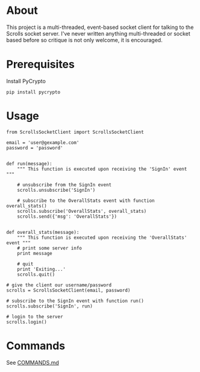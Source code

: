 About
=====

This project is a multi-threaded, event-based socket client for talking to the Scrolls socket server. I've never written anything multi-threaded or socket based before so critique is not only welcome, it is encouraged.


Prerequisites
===============

Install PyCrypto

	pip install pycrypto



Usage
======

    from ScrollsSocketClient import ScrollsSocketClient

    email = 'user@gexample.com'
    password = 'password'


    def run(message):
        """ This function is executed upon receiving the 'SignIn' event """

        # unsubscribe from the SignIn event
        scrolls.unsubscribe('SignIn')

        # subscribe to the OverallStats event with function overall_stats()
        scrolls.subscribe('OverallStats', overall_stats)
        scrolls.send({'msg': 'OverallStats'})


    def overall_stats(message):
        """ This function is executed upon receiving the 'OverallStats' event """
        # print some server info
        print message

        # quit
        print 'Exiting...'
        scrolls.quit()

    # give the client our username/password
    scrolls = ScrollsSocketClient(email, password)

    # subscribe to the SignIn event with function run()
    scrolls.subscribe('SignIn', run)

    # login to the server
    scrolls.login()



Commands
=========

See [COMMANDS.md](COMMANDS.md)
